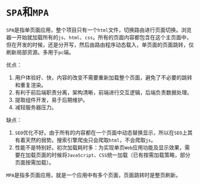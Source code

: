 # `SPA`和`MPA`

`SPA`是指单页面应用，整个项目只有一个`html`文件，切换路由进行页面切换。浏览器一开始就加载所有的`js`、`html`、`css`。所有的页面内容都包含在这个主页面中，但在开发的时候，还是分开写，然后由路由程序动态载入，单页面的页面跳转，仅刷新局部资源。多用于`pc`端。

优点：

1. 用户体验好、快，内容的改变不需要重新加载整个页面，避免了不必要的跳转和重复渲染。
2. 有利于前后端职责分离，架构清晰，前端进行交互逻辑，后端负责数据处理。
3. 提取组件开发，易于后期维护。
4. 减轻服务器压力。

缺点：

1. `SEO`优化不好。由于所有的内容都在一个页面中动态替换显示，所以在`SEO`上其有着天然的弱势。搜索引擎爬虫只会爬取`html`，不会爬取`js`。
2. 性能不是特别好。初次加载耗时多：为实现单页`Web`应用功能及显示效果，需要在加载页面的时候将`JavaScript`、`CSS`统一加载（已有按需加载策略，部分页面按需加载）。

`MPA`是指多页面应用，就是一个应用中有多个页面，页面跳转时是整页刷新。
